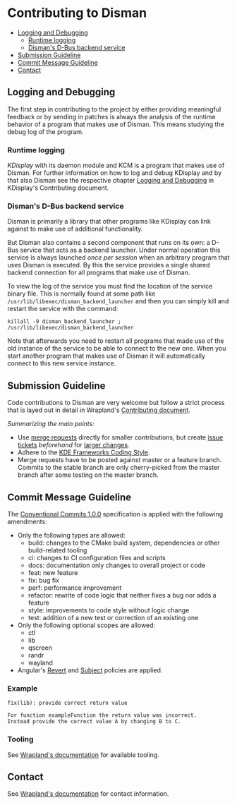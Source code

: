 # Contributing to Disman

 - [Logging and Debugging](#logging-and-debugging)
     - [Runtime logging](#runtime-logging)
     - [Disman's D-Bus backend service](#dismans-d-bus-backend-service)
 - [Submission Guideline](#submission-guideline)
 - [Commit Message Guideline](#commit-message-guideline)
 - [Contact](#contact)

## Logging and Debugging
The first step in contributing to the project
by either providing meaningful feedback
or by sending in patches
is always the analysis of the runtime behavior of a program
that makes use of Disman.
This means studying the debug log
of the program.

### Runtime logging
*KDisplay* with its daemon module and KCM is a program that makes use of Disman.
For further information on how to log and debug KDisplay and by that also Disman
see the respective chapter [Logging and Debugging][kdisplay-log-debug]
in KDisplay's Contributing document.

### Disman's D-Bus backend service
Disman is primarily a library that other programs like KDisplay can link against to make use
of additional functionality.

But Disman also contains a second component that runs on its own:
a D-Bus service that acts as a backend launcher.
Under normal operation this service is always launched *once per session*
when an arbitrary program that uses Disman is executed.
By this the service provides a single shared backend connection
for all programs that make use of Disman.

To view the log of the service you must find the location of the service binary file.
This is normally found at some path like `/usr/lib/libexec/disman_backend_launcher` and then you
can simply kill and restart the service with the command:

    killall -9 disman_backend_launcher ; /usr/lib/libexec/disman_backend_launcher

Note that afterwards you need to restart all programs that made use of the old
instance of the service to be able to connect to the new one.
When you start another program that makes use of Disman
it will automatically connect to this new service instance.

## Submission Guideline
Code contributions to Disman are very welcome but follow a strict process that is layed out in
detail in Wrapland's [Contributing document][wrapland-submissions].

*Summarizing the main points:*

* Use [merge requests][merge-request] directly for smaller contributions, but create
  [issue tickets][issue] *beforehand* for [larger changes][wrapland-large-changes].
* Adhere to the [KDE Frameworks Coding Style][frameworks-style].
* Merge requests have to be posted against master or a feature branch. Commits to the stable branch
  are only cherry-picked from the master branch after some testing on the master branch.

## Commit Message Guideline
The [Conventional Commits 1.0.0][conventional-commits] specification is applied with the following
amendments:

* Only the following types are allowed:
  * build: changes to the CMake build system, dependencies or other build-related tooling
  * ci: changes to CI configuration files and scripts
  * docs: documentation only changes to overall project or code
  * feat: new feature
  * fix: bug fix
  * perf: performance improvement
  * refactor: rewrite of code logic that neither fixes a bug nor adds a feature
  * style: improvements to code style without logic change
  * test: addition of a new test or correction of an existing one
* Only the following optional scopes are allowed:
  * ctl
  * lib
  * qscreen
  * randr
  * wayland
* Angular's [Revert][angular-revert] and [Subject][angular-subject] policies are applied.

### Example

    fix(lib): provide correct return value

    For function exampleFunction the return value was incorrect.
    Instead provide the correct value A by changing B to C.

### Tooling
See [Wrapland's documentation][wrapland-tooling] for available tooling.

## Contact
See [Wrapland's documentation][wrapland-contact] for contact information.

[angular-revert]: https://github.com/angular/angular/blob/3cf2005a936bec2058610b0786dd0671dae3d358/CONTRIBUTING.md#revert
[angular-subject]: https://github.com/angular/angular/blob/3cf2005a936bec2058610b0786dd0671dae3d358/CONTRIBUTING.md#subject
[conventional-commits]: https://www.conventionalcommits.org/en/v1.0.0/#specification
[frameworks-style]: https://community.kde.org/Policies/Frameworks_Coding_Style
[issue]: https://gitlab.com/kwinft/disman/-/issues
[kdisplay-log-debug]: https://gitlab.com/kwinft/kdisplay/-/blob/master/CONTRIBUTING.md#logging-and-debugging
[merge-request]: https://gitlab.com/kwinft/disman/-/merge_requests
[plasma-schedule]: https://community.kde.org/Schedules/Plasma_5
[wrapland-contact]: https://gitlab.com/kwinft/wrapland/-/blob/master/CONTRIBUTING.md#contact
[wrapland-large-changes]: https://gitlab.com/kwinft/wrapland/-/blob/master/CONTRIBUTING.md#issues-for-large-changes
[wrapland-submissions]: https://gitlab.com/kwinft/wrapland/-/blob/master/CONTRIBUTING.md#submission-guideline
[wrapland-tooling]: https://gitlab.com/kwinft/wrapland/-/blob/master/CONTRIBUTING.md#tooling
